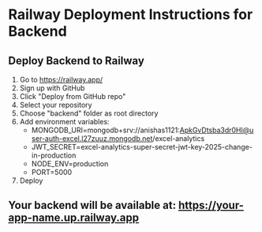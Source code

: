 # Railway Deployment Instructions for Backend

## Deploy Backend to Railway

1. Go to https://railway.app/
2. Sign up with GitHub
3. Click "Deploy from GitHub repo"
4. Select your repository
5. Choose "backend" folder as root directory
6. Add environment variables:
   - MONGODB_URI=mongodb+srv://anishas1121:ApkGvDtsba3dr0Hl@user-auth-excel.l27zuuz.mongodb.net/excel-analytics
   - JWT_SECRET=excel-analytics-super-secret-jwt-key-2025-change-in-production
   - NODE_ENV=production
   - PORT=5000
7. Deploy

## Your backend will be available at: https://your-app-name.up.railway.app
